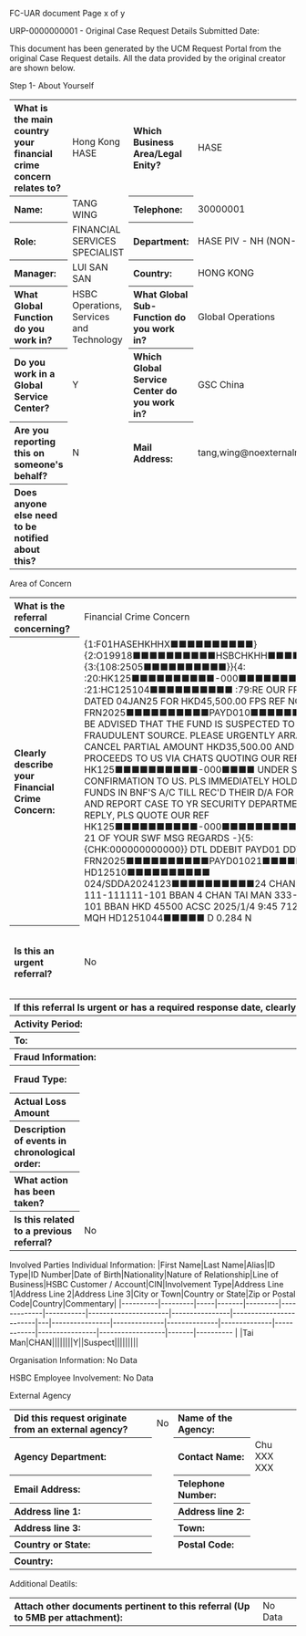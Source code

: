 FC-UAR document
Page x of y

URP-0000000001 - Original Case Request Details
Submitted Date:

This document has been generated by the UCM Request Portal from the original Case Request details. All the data provided by the original creator are shown below.

Step 1- About Yourself
<table style='text-align:left'><tr><th>What is the main country your financial crime concern relates to?</th><td>Hong Kong HASE</td><th>Which Business Area/Legal Enity?</th><td>HASE</td></tr><tr><th>Name:</th><td>TANG WING</td><th>Telephone:</th><td>30000001</td></tr><tr><th>Role:</th><td>FINANCIAL SERVICES SPECIALIST</td><th>Department:</th><td>HASE PIV - NH (NON-CORE)</td></tr><tr><th>Manager:</th><td>LUI SAN SAN</td><th>Country:</th><td>HONG KONG</td></tr><tr><th>What Global Function do you work in?</th><td>HSBC Operations, Services and Technology</td><th>What Global Sub-Function do you work in?</th><td>Global Operations</td></tr><tr><th>Do you work in a Global Service Center?</th><td>Y</td><th>Which Global Service Center do you work in?</th><td>GSC China</td></tr><tr><th>Are you reporting this on someone's behalf?</th><td>N</td><th>Mail Address:</th><td>tang,wing@noexternalmail.hsbc.com</td></tr><tr><th>Does anyone else need to be notified about this?</th><td></td></tr></table>

Area of Concern
<table style='text-align:left'><tr><th>What is the referral concerning?</th><td>Financial Crime Concern</td><th>Financial Crime Type:</th><td>External Fraud</td></tr><tr><th>Clearly describe your Financial Crime Concern:</th><td>{1:F01HASEHKHHX■■■■■■■■■■}{2:O19918■■■■■■■■■■HSBCHKHH■■■■■■■■■■}{3:{108:2505■■■■■■■■■■}}{4: :20:HK125■■■■■■■■■■-000■■■■■■■■■■ :21:HC125104■■■■■■■■■■ :79:RE OUR FPS PAYMENT DATED 04JAN25 FOR HKD45,500.00 FPS REF NO. FRN2025■■■■■■■■■■PAYD010■■■■■■■■■■ PLS BE ADVISED THAT THE FUND IS SUSPECTED TO BE FROM FRAUDULENT SOURCE. PLEASE URGENTLY ARRANGE TO CANCEL PARTIAL AMOUNT HKD35,500.00 AND RETURN PROCEEDS TO US VIA CHATS QUOTING OUR REF HK125■■■■■■■■■■-000■■■■ UNDER SWIFT CONFIRMATION TO US. PLS IMMEDIATELY HOLD ENOUGH FUNDS IN BNF'S A/C TILL REC'D THEIR D/A FOR REFUND AND REPORT CASE TO YR SECURITY DEPARTMENT. IN REPLY, PLS QUOTE OUR REF HK125■■■■■■■■■■-000■■■■■■■■■■ IN FIELD 21 OF YOUR SWF MSG REGARDS -}{5:{CHK:000000000000}} DTL DDEBIT PAYD01 DDTOPU FRN2025■■■■■■■■■■PAYD01021■■■■■■■■■■ HD12510■■■■■■■■■■ 024/SDDA2024123■■■■■■■■■■24 CHAN TAI MAN 111-111111-101  BBAN 4 CHAN TAI MAN  333-333333-101  BBAN HKD 45500 ACSC 2025/1/4 9:45 7122■■■■■ MQH HD1251044■■■■■ D 0.284 N</td><th>Date submitter became aware of the activity:</th><td> </td></tr><tr><th>Is this an urgent referral?</th><td>No</td><th>Is there a date a response is required by?</th><td></td></tr><tr><th colspan='4'>If this referral Is urgent or has a required response date, clearly explain why.</th></tr><tr><th colspan='2'>Activity Period:</th><th>From:</th><td></td></tr><tr><th>To:</th><td colspan='3'></td></tr><tr><th colspan='4'>Fraud Information:</th></tr><tr><th>Fraud Type:</th><td></td><th>Saved Amount:</th><td></td></tr><tr><th>Actual Loss Amount</th><td></td><th>Currency:</th><td></td></tr><tr><th>Description of events in chronological order:</th><td></td><th>Has any action been taken?</th><td>No</td></tr><tr><th>What action has been taken?</th><td colspan='3'></td></tr><tr><th>Is this related to a previous referral?</th><td colspan='3'>No</td></tr></table>

Involved Parties
Individual Information:
|First Name|Last Name|Alias|ID Type|ID Number|Date of Birth|Nationality|Nature of Relationship|Line of Business|HSBC Customer / Account|CIN|Involvement Type|Address Line 1|Address Line 2|Address Line 3|City or Town|Country or State|Zip or Postal Code|Country|Commentary|
|----------|---------|-----|-------|---------|-------------|-----------|----------------------|----------------|------------------------|---|----------------|--------------|--------------|--------------|------------|----------------|------------------|-------|---------- |
|Tai Man|CHAN||||||||Y||Suspect|||||||||

Organisation Information:
No Data

HSBC Employee Involvement:
No Data

External Agency
<table style='text-align:left'><tr><th>Did this request originate from an external agency?</th><td>No</td><th>Name of the Agency:</th><td></td></tr><tr><th>Agency Department:</th><td></td><th>Contact Name:</th><td>Chu XXX XXX</td></tr><tr><th>Email Address:</th><td></td><th>Telephone Number:</th><td></td></tr><tr><th>Address line 1:</th><td></td><th>Address line 2:</th><td></td></tr><tr><th>Address line 3:</th><td></td><th>Town:</th><td></td></tr><tr><th>Country or State:</th><td></td><th>Postal Code:</th><td></td></tr><tr><th>Country:</th><td colspan='3'></td></tr></table>

Additional Deatils:
<table style='text-align:left'><tr><th>Attach other documents pertinent to this referral (Up to 5MB per attachment):</th><td colspan='3'>No Data</td></tr></table>